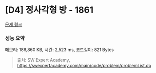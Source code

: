 # [D4] 정사각형 방 - 1861 

[문제 링크](https://swexpertacademy.com/main/code/problem/problemDetail.do?contestProbId=AV5LtJYKDzsDFAXc) 

### 성능 요약

메모리: 186,860 KB, 시간: 2,523 ms, 코드길이: 821 Bytes



> 출처: SW Expert Academy, https://swexpertacademy.com/main/code/problem/problemList.do
